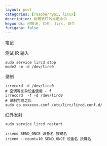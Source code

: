 ```yaml
---
layout: post
categories: [raspberrypi, linux]
description: 树莓派红外常用命令
keywords: 树莓派, 红外, lirc, 命令
furigana: false
---
```

笔记

测试 IR 输入

``` nohighlight
sudo service lircd stop
mode2 -m -d /dev/lirc0
```

录制

``` 
irrecord -d /dev/lirc0
# 空调等复杂设备使用 - f
irrecord  -f -d /dev/lirc0
# 录制完成之后
sudo cp xxxxxxx.conf /etc/lirc/lircd.conf.d/
```

红外发射

``` 
sudo service lircd restart

irsend SEND_ONCE 设备名 按键名
irsend --count=10 SEND_ONCE 设备名 按键名
```
